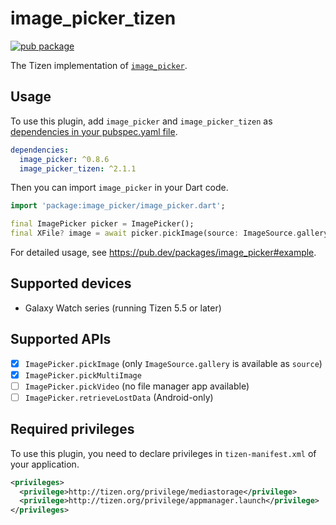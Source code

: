 # image_picker_tizen

[![pub package](https://img.shields.io/pub/v/image_picker_tizen.svg)](https://pub.dev/packages/image_picker_tizen)

The Tizen implementation of [`image_picker`](https://github.com/flutter/plugins/tree/main/packages/image_picker).

## Usage

To use this plugin, add `image_picker` and `image_picker_tizen` as [dependencies in your pubspec.yaml file](https://flutter.io/platform-plugins/).

```yaml
dependencies:
  image_picker: ^0.8.6
  image_picker_tizen: ^2.1.1
```

Then you can import `image_picker` in your Dart code.

``` dart
import 'package:image_picker/image_picker.dart';

final ImagePicker picker = ImagePicker();
final XFile? image = await picker.pickImage(source: ImageSource.gallery);
```

For detailed usage, see https://pub.dev/packages/image_picker#example.

## Supported devices

- Galaxy Watch series (running Tizen 5.5 or later)

## Supported APIs

- [x] `ImagePicker.pickImage` (only `ImageSource.gallery` is available as `source`)
- [x] `ImagePicker.pickMultiImage`
- [ ] `ImagePicker.pickVideo` (no file manager app available)
- [ ] `ImagePicker.retrieveLostData` (Android-only)

## Required privileges

To use this plugin, you need to declare privileges in `tizen-manifest.xml` of your application.

``` xml
<privileges>
  <privilege>http://tizen.org/privilege/mediastorage</privilege>
  <privilege>http://tizen.org/privilege/appmanager.launch</privilege>
</privileges>
```
